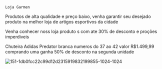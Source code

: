     Loja Garmen
Produtos de alta qualidade e preço baixo, venha garantir seu desejado produto na melhor loja de artigos esportivos da cidade



Venha conhecer noss loja produto s com ate 30% de desconto e proções imperdiveis 
       
       
       
Chuteira Adidas Predator branca numeros do 37 ao 42  valor R$1.499,99 
          comprando uma ganha 50% de desconto na segunda unidade



![151-1db0fcc22c99d12d2315919832199855-1024-1024](https://user-images.githubusercontent.com/113630008/205111667-81acbdf7-387d-46a0-ab59-f05676370e8c.jpg)
